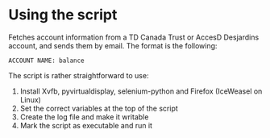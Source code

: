 # Using the script

Fetches account information from a TD Canada Trust or AccesD Desjardins account, and sends them by email. The format is the following:

    ACCOUNT NAME: balance

The script is rather straightforward to use:

1. Install Xvfb, pyvirtualdisplay, selenium-python and Firefox (IceWeasel on Linux)
1. Set the correct variables at the top of the script
1. Create the log file and make it writable
1. Mark the script as executable and run it